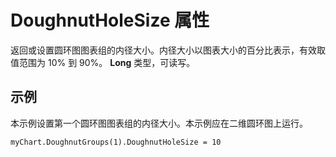 
# DoughnutHoleSize 属性

返回或设置圆环图图表组的内径大小。内径大小以图表大小的百分比表示，有效取值范围为 10% 到 90%。 **Long** 类型，可读写。


## 示例

本示例设置第一个圆环图图表组的内径大小。本示例应在二维圆环图上运行。


```
myChart.DoughnutGroups(1).DoughnutHoleSize = 10
```

